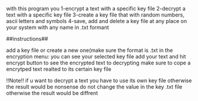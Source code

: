 with this program you 
1-encrypt a text with a  specific key file 
2-decrypt a text with a specific key file 
3-create a key file that with random numbers, ascii letters and symbols
4-save, add and delete a key file at any place on your system with any name in .txt formant

##instructions##

add a key file or create a new one(make sure the format is .txt
in the encryption menu:
you can see your selected key file 
add your text and hit encrypt button to see the encrypted text
to decrypting make sure to cope a encrytped text realted to its certain key file

!!Note!!
if u want to decrypt a text you have to use its own key file otherwise the result would be nonsense
do not change the value in the key .txt file otherwise the result would be diffrent
